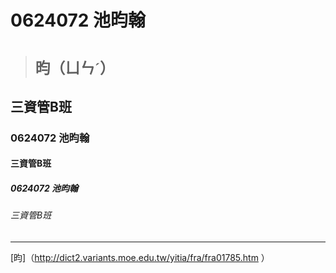 # 0624072 池昀翰
># ```昀（ㄩㄣˊ）```
## 三資管B班
### 0624072 池昀翰
#### 三資管B班
##### 0624072 池昀翰
###### 三資管B班

---
[昀]（http://dict2.variants.moe.edu.tw/yitia/fra/fra01785.htm
）
